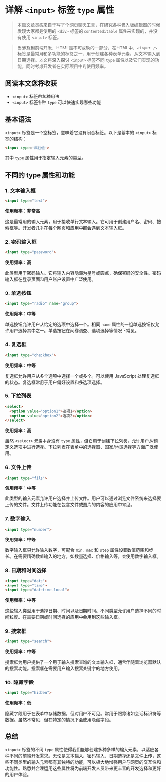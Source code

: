 # 详解 `<input>` 标签 `type` 属性

> 本篇文章灵感来自于写了个网页聊天工具，在研究各种嵌入版编辑器的时候发现大家都是使用的 `<div>` 标签的 `contenteditable` 属性来实现的，并没有使用 `<input>` 标签。

> 当涉及到前端开发，HTML是不可或缺的一部分。在HTML中，`<input />` 标签是最常用和多功能的标签之一，用于创建各种表单元素，从文本输入到日期选择。本文将深入探讨 `<input>` 标签不同 `type` 属性以及它们实现的功能，同时考虑开发者在实际项目中的使用频率。

## 阅读本文您将收获
* `<input>` 标签的各种用法
* `<input>` 标签各种 `type` 可以快速实现哪些功能

## 基本语法

`<input>` 标签是一个空标签，意味着它没有闭合标签。以下是基本的 `<input>` 标签的结构：

```markdown
<input type="属性值">
```

其中 `type` 属性用于指定输入元素的类型。

## 不同的 type 属性和功能

### 1. 文本输入框

```markdown
<input type="text">
```

**使用频率：非常高**

这是最常用的输入元素，用于接收单行文本输入。它可用于创建用户名、密码、搜索框等。开发者几乎在每个网页和应用中都会遇到文本输入框。

### 2. 密码输入框

```markdown
<input type="password">
```

**使用频率：高**

此类型用于密码输入。它将输入内容隐藏为星号或圆点，确保密码的安全性。密码输入框在登录页面和用户账户设置中广泛使用。

### 3. 单选按钮

```markdown
<input type="radio" name="group">
```

**使用频率：中等**

单选按钮允许用户从给定的选项中选择一个。相同 `name` 属性的一组单选按钮仅允许用户选择其中之一。单选按钮在问卷调查、选项选择等情况下常见。

### 4. 复选框

```markdown
<input type="checkbox">
```

**使用频率：中等**

复选框允许用户从多个选项中选择一个或多个。可以使用 JavaScript 处理复选框的状态。复选框常用于用户偏好设置和多选项选择。

### 5. 下拉列表

```markdown
<select>
  <option value="option1">选项1</option>
  <option value="option2">选项2</option>
</select>
```

**使用频率：高**

虽然 `<select>` 元素本身没有 `type` 属性，但它用于创建下拉列表，允许用户从预定义选项中进行选择。下拉列表在表单中的选择器、国家/地区选择等方面广泛使用。

### 6. 文件上传

```markdown
<input type="file">
```

**使用频率：中等**

此类型的输入元素允许用户选择并上传文件。用户可以通过浏览文件系统来选择要上传的文件。文件上传功能在包含文件或图片的内容的应用中常见。

### 7. 数字输入

```markdown
<input type="number">
```

**使用频率：中等**

数字输入框只允许输入数字，可配合 `min`、`max` 和 `step` 属性设置数值范围和步长。在需要精确数值输入的地方，如数量选择、价格输入等，会使用数字输入框。

### 8. 日期和时间选择

```markdown
<input type="date">
<input type="time">
<input type="datetime-local">
```

**使用频率：中等**

这些输入类型用于选择日期、时间以及日期时间。不同类型允许用户选择不同的时间粒度。在需要日期或时间选择的应用中会用到这些输入框。

### 9. 搜索框

```markdown
<input type="search">
```

**使用频率：中等**

搜索框为用户提供了一个用于输入搜索查询的文本输入框，通常伴随着浏览器默认的搜索功能。搜索框在需要用户输入搜索关键字的地方使用。

### 10. 隐藏字段

```markdown
<input type="hidden">
```

**使用频率：低**

隐藏字段用于在表单中存储数据，但对用户不可见。常用于跟踪诸如会话标识符等数据。虽然不常见，但在特定的情况下会使用隐藏字段。

## 总结

`<input>` 标签的不同 `type` 属性使得我们能够创建多种多样的输入元素，以适应各种不同的前端开发需求。无论是文本输入、密码输入、日期选择还是文件上传，这些不同类型的输入元素都有其独特的功能，可以极大地增强用户与网页的交互性和功能性。熟悉并合理运用这些属性将为前端开发人员带来更丰富的开发选择和更好的用户体验。